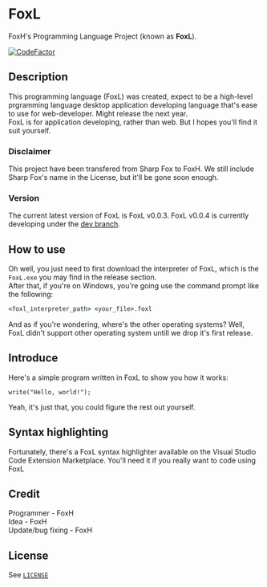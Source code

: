 # FoxL
FoxH's Programming Language Project (known as **FoxL**).   
  
[![CodeFactor](https://www.codefactor.io/repository/github/foxh2010/foxl/badge)](https://www.codefactor.io/repository/github/foxh2010/foxl)  
## Description  
This programming language (FoxL) was created, expect to be a high-level prgramming language desktop application developing language that's ease to use for web-developer. Might release the next year.  
FoxL is for application developing, rather than web. But I hopes you'll find it suit yourself.
### Disclaimer  
This project have been transfered from Sharp Fox to FoxH. We still include Sharp Fox's name in the License, but it'll be gone soon enough.  
### Version  
The current latest version of FoxL is FoxL v0.0.3. FoxL v0.0.4 is currently developing under the [dev branch](https://github.com/FoxH2010/FoxL/tree/dev).
## How to use
Oh well, you just need to first download the interpreter of FoxL, which is the `FoxL.exe` you may find in the release section.  
After that, if you're on Windows, you're going use the command prompt like the following:  
```bat
<foxl_interpreter_path> <your_file>.foxl
```
And as if you're wondering, where's the other operating systems? Well, FoxL didn't support other operating system untill we drop it's first release.
## Introduce  
Here's a simple program written in FoxL to show you how it works:  
```foxl
write("Hello, world!");
```
Yeah, it's just that, you could figure the rest out yourself.  
## Syntax highlighting
Fortunately, there's a FoxL syntax highlighter available on the Visual Studio Code Extension Marketplace. You'll need it if you really want to code using FoxL  
## Credit  
Programmer - FoxH  
Idea - FoxH  
Update/bug fixing - FoxH  
## **License**  
See [`LICENSE`](https://github.com/FoxH2010/FoxL/tree/master?tab=MIT-1-ov-file)
